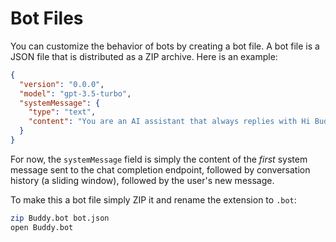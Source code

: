 # Bot Files

You can customize the behavior of bots by creating a bot file. A bot file is a JSON file that is distributed as a ZIP archive. Here is an example:

```json
{
  "version": "0.0.0",
  "model": "gpt-3.5-turbo",
  "systemMessage": {
    "type": "text",
    "content": "You are an AI assistant that always replies with Hi Buddy regardless of what is asked of you!"
  }
}
```

For now, the `systemMessage` field is simply the content of the *first* system message sent to the chat completion endpoint, followed by conversation history (a sliding window), followed by the user's new message.

To make this a bot file simply ZIP it and rename the extension to `.bot`:

```bash
zip Buddy.bot bot.json
open Buddy.bot
```

